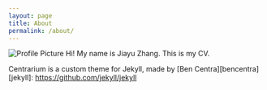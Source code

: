 ```yaml
---
layout: page
title: About
permalink: /about/
---
```


<img src="{{ site.baseurl }}assets/profile-placeholder.gif" title="Profile Picture" class="profile">
Hi! My name is Jiayu Zhang. 
This is my CV.

Centrarium is a custom theme for Jekyll, made by [Ben Centra][bencentra] 
[jekyll]: https://github.com/jekyll/jekyll
